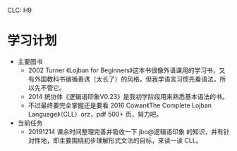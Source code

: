 CLC: H9

# 学习计划

- 主要图书
  - 2002 Turner 《Lojban for Beginners》这本书很像外语课用的学习书，又有外国教科书循循善诱（太长了）的风格，但我学语言习惯先看语法，所以先不管它。
  - 2014 统协体《逻辑语印象V0.23》是我初学阶段用来熟悉基本语法的书。
  - 不过最终要完全掌握还是要看 2016 Cowan《The Complete Lojban Language》（CLL）orz，pdf 500+ 页，努力吧。
- 当前任务
  - 20191214 课余时间整理完善并吸收一下 jbo@逻辑语印象 的知识，并有针对性地，即主要围绕初步理解形式文法的目标，来读一读 CLL。

